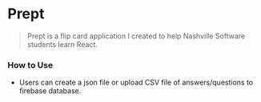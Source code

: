 # Prept
> Prept is a flip card application I created to help Nashville Software students learn React. 

### How to Use

- Users can create a json file or upload CSV file of answers/questions to firebase database.


